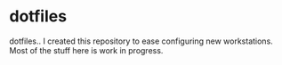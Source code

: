 # dotfiles
dotfiles.. I created this repository to ease configuring new workstations. Most of the stuff here is work in progress.
